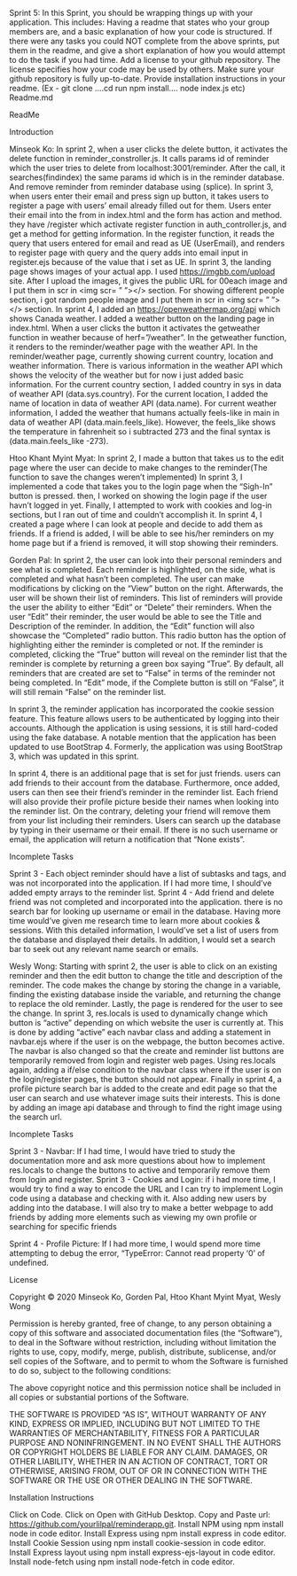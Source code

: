 Sprint 5:
In this Sprint, you should be wrapping things up with your application. This includes:
Having a readme that states who your group members are, and a basic explanation of how your code is structured.
If there were any tasks you could NOT complete from the above sprints, put them in the readme, and give a short explanation of how you would attempt to do the task if you had time.
Add a license to your github repository. The license specifies how your code may be used by others.
Make sure your github repository is fully up-to-date. Provide installation instructions in your readme. (Ex - git clone <url>....cd <folderName> run npm install.... node index.js etc)
Readme.md 


ReadMe

Introduction

Minseok Ko: In sprint 2, when a user clicks the delete button, it activates the delete function in reminder_constroller.js. It calls params id of reminder which the user tries to delete from localhost:3001/reminder. After the call, it searches(findindex) the same params id which is in the reminder database. And remove reminder from reminder database using (splice). 
In sprint 3, when users enter their email and press sign up button, it takes users to register a page with users’ email already filled out for them. Users enter their email into the from in index.html and the form has action and method. they have /register which activate register function in auth_controller.js, and get a method for getting information. In the register function, it reads the query that users entered for email and read as UE (UserEmail), and renders to register page with query and the query adds into email input in register.ejs because of the value that i set as UE. In sprint 3, the landing page shows images of your actual app. I used https://imgbb.com/upload site. After I upload the images, it gives the public URL for 00each image and I put them in scr in <img scr= ” ”></> section. For showing different people section, i got random people image and I put them in scr in <img scr= ” ”></> section. In sprint 4, I added an https://openweathermap.org/api which shows Canada weather. I added a weather button on the landing page in index.html. When a user clicks the button it activates the getweather function in weather because of herf=”/weather”. In the getweather function, it renders to the reminder/weather page with the weather API. In the reminder/weather page, currently showing current country, location and weather information. There is various information in the weather API which shows the velocity of the weather but for now i just added basic information. For the current country section, I added country in sys in data of weather API (data.sys.country). For the current location, I added the name of location in data of weather API (data.name).  For current weather information, I added the weather that humans actually feels-like in main in data of weather API (data.main.feels_like). However, the feels_like shows the temperature in fahrenheit so i subtracted 273 and the final syntax is (data.main.feels_like -273).

Htoo Khant Myint Myat:
In sprint 2, I made a button that takes us to the edit page where the user can decide to make changes to the reminder(The function to save the changes weren’t implemented)
In sprint 3, I implemented a code that takes you to the login page when the “Sigh-In” button is pressed. then, I worked on showing the login page if the user havn’t logged in yet. Finally, I attempted to work with cookies and log-in sections, but I ran out of time and couldn’t accomplish it.
In sprint 4, I created a page where I can look at people and decide to add them as friends. If a friend is added, I will be able to see his/her reminders on my home page but if a friend is removed, it will stop showing their reminders.

Gorden Pal: 
In sprint 2, the user can look into their personal reminders and see what is completed. Each reminder is highlighted, on the side, what is completed and what hasn’t been completed. The user can make modifications by clicking on the “View” button on the right. Afterwards, the user will be shown their list of reminders. This list of reminders will provide the user the ability to either “Edit” or “Delete” their reminders. When the user “Edit” their reminder, the user would be able to see the Title and Description of the reminder. In addition, the “Edit” function will also showcase the “Completed” radio button. This radio button has the option of highlighting either the reminder is completed or not. If the reminder is completed, clicking the “True” button will reveal on the reminder list that the reminder is complete by returning a green box saying “True”. By default, all reminders that are created are set to “False” in terms of the reminder not being completed. In “Edit” mode, if the Complete button is still on “False”, it will still remain “False” on the reminder list.

In sprint 3, the reminder application has incorporated the cookie session feature. This feature allows users to be authenticated by logging into their accounts. Although the application is using sessions, it is still hard-coded using the fake database. A notable mention that the application has been updated to use BootStrap 4. Formerly, the application was using BootStrap 3, which was updated in this sprint. 

In sprint 4, there is an additional page that is set for just friends. users can add friends to their account from the database. Furthermore, once added, users can then see their friend’s reminder in the reminder list. Each friend will also provide their profile picture beside their names when looking into the reminder list. On the contrary, deleting your friend will remove them from your list including their reminders. Users can search up the database by typing in their username or their email. If there is no such username or email, the application will return a notification that “None exists”.  

Incomplete Tasks

Sprint 3 - Each object reminder should have a list of subtasks and tags, and was not incorporated into the application. If I had more time, I should’ve added empty arrays to the reminder list.
Sprint 4 - Add friend and delete friend was not completed and incorporated into the application. there is no search bar for looking up username or email in the database. Having more time would’ve given me research time to learn more about cookies & sessions. With this detailed information, I would’ve set a list of users from the database and displayed their details. In addition, I would set a search bar to seek out any relevant name search or emails.


Wesly Wong: Starting with sprint 2, the user is able to click on an existing reminder and then the edit button to change the title and description of the reminder. The code makes the change by storing the change in a variable, finding the existing database inside the variable, and returning the change to replace the old reminder. Lastly, the page is rendered for the user to see the change. In sprint 3, res.locals is used to dynamically change which button is “active” depending on which website the user is currently at. This is done by adding “active” each navbar class and adding a statement in navbar.ejs where if the user is on the webpage, the button becomes active. The navbar is also changed so that the create and reminder list buttons are temporarily removed from login and register web pages. Using res.locals again, adding a if/else condition to the navbar class where if the user is on the login/register pages, the button should not appear. Finally in sprint 4, a profile picture search bar is added to the create and edit page so that the user can search and use whatever image suits their interests. This is done by adding an image api database and through to find the right image using the search url. 

Incomplete Tasks

Sprint 3 - Navbar: If I had time, I would have tried to study the documentation more and ask more questions about how to implement res.locals to change the buttons to active and temporarily remove them from login and register.
Sprint 3 - Cookies and Login: if i had more time, I would try to find a way to encode the URL and I can try to implement Login code using a database and checking with it. Also adding new users by adding into the database. I will also try to make a better webpage to add friends by adding more elements such as viewing my own profile or searching for specific friends

Sprint 4 - Profile Picture: If I had more time, I would spend more time attempting to debug the error, “TypeError: Cannot read property ‘0’ of undefined.

License

Copyright © 2020 Minseok Ko, Gorden Pal, Htoo Khant Myint Myat, Wesly Wong

Permission is hereby granted, free of change, to any person obtaining a copy of this software and associated documentation files (the “Software”), to deal in the Software without restriction, including without limitation the rights to use, copy, modify, merge, publish, distribute, sublicense, and/or sell copies of the Software, and to permit to whom the Software is furnished to do so, subject to the following conditions:

The above copyright notice and this permission notice shall be included in all copies or substantial portions of the Software.

THE SOFTWARE IS PROVIDED “AS IS”, WITHOUT WARRANTY OF ANY KIND, EXPRESS OR IMPLIED, INCLUDING BUT NOT LIMITED TO THE WARRANTIES OF MERCHANTABILITY, FITNESS FOR A PARTICULAR PURPOSE AND NONINFRINGEMENT. IN NO EVENT SHALL THE AUTHORS OR COPYRIGHT HOLDERS BE LIABLE FOR ANY CLAIM. DAMAGES, OR OTHER LIABILITY, WHETHER IN AN ACTION OF CONTRACT, TORT OR OTHERWISE, ARISING FROM, OUT OF OR IN CONNECTION WITH THE SOFTWARE OR THE USE OR OTHER DEALING IN THE SOFTWARE.

Installation Instructions

Click on Code.
Click on Open with GitHub Desktop.
Copy and Paste url: https://github.com/yourlilpal/reminderapp.git.
Install NPM using npm install node in code editor.
Install Express using npm install express in code editor.
Install Cookie Session using npm install cookie-session in code editor.
Install Express layout using npm install express-ejs-layout in code editor.
Install node-fetch using npm install node-fetch in code editor.
